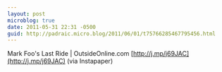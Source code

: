 ```yaml
---
layout: post
microblog: true
date: 2011-05-31 22:31 -0500
guid: http://padraic.micro.blog/2011/06/01/t75766285467795456.html
---
```

Mark Foo's Last Ride | OutsideOnline.com [http://j.mp/j69JAC](http://j.mp/j69JAC) (via Instapaper)
